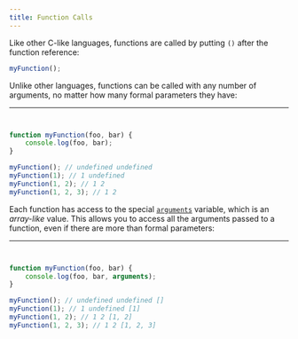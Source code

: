 ```yaml
---
title: Function Calls
---
```


Like other C-like languages, functions are called by putting `()` after the
function reference:

```js
myFunction();
```

Unlike other languages, functions can be called with any number of arguments,
no matter how many formal parameters they have:

---


```js


function myFunction(foo, bar) {
    console.log(foo, bar);
}

myFunction(); // undefined undefined
myFunction(1); // 1 undefined
myFunction(1, 2); // 1 2
myFunction(1, 2, 3); // 1 2
```

Each function has access to the special [`arguments`][arguments] variable,
which is an _array-like_ value. This allows you to access all the arguments
passed to a function, even if there are more than formal parameters:

---


```js


function myFunction(foo, bar) {
    console.log(foo, bar, arguments);
}

myFunction(); // undefined undefined []
myFunction(1); // 1 undefined [1]
myFunction(1, 2); // 1 2 [1, 2]
myFunction(1, 2, 3); // 1 2 [1, 2, 3]
```

[arguments]: https://developer.mozilla.org/en-US/docs/Web/JavaScript/Reference/Functions/arguments
